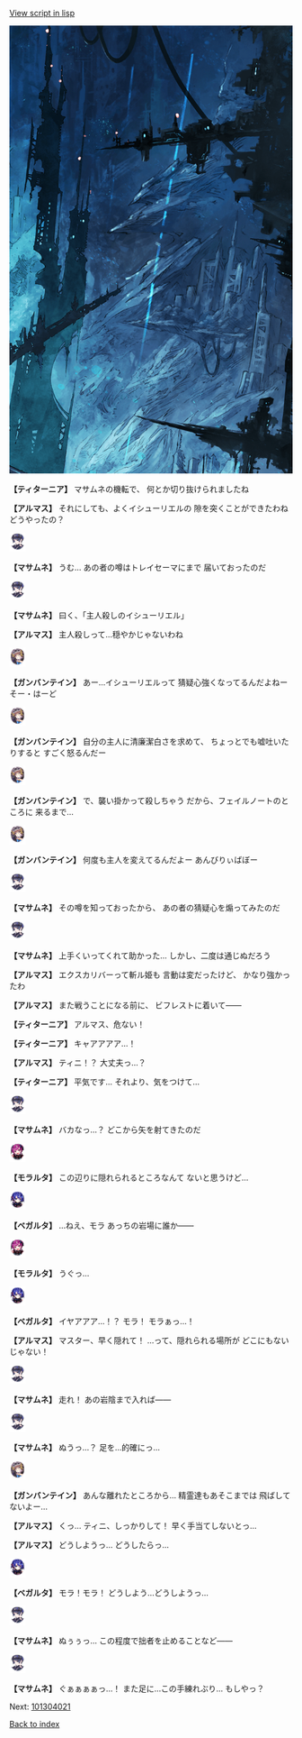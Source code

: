 [View script in lisp](../scripts/101304010.txt)

![underground_world_1.png](../images/backgrounds/underground_world_1.png)

**【ティターニア】**
マサムネの機転で、
何とか切り抜けられましたね

**【アルマス】**
それにしても、よくイシューリエルの
隙を突くことができたわね
どうやったの？

<img src="../images/units/3100111.png" alt="3100111.png" height="34"/>

**【マサムネ】**
うむ…
あの者の噂はトレイセーマにまで
届いておったのだ

<img src="../images/units/3100111.png" alt="3100111.png" height="34"/>

**【マサムネ】**
曰く、「主人殺しのイシューリエル」

**【アルマス】**
主人殺しって…穏やかじゃないわね

<img src="../images/units/3600211.png" alt="3600211.png" height="34"/>

**【ガンバンテイン】**
あー…イシューリエルって
猜疑心強くなってるんだよねー
そー・はーど

<img src="../images/units/3600211.png" alt="3600211.png" height="34"/>

**【ガンバンテイン】**
自分の主人に清廉潔白さを求めて、
ちょっとでも嘘吐いたりすると
すごく怒るんだー

<img src="../images/units/3600211.png" alt="3600211.png" height="34"/>

**【ガンバンテイン】**
で、襲い掛かって殺しちゃう
だから、フェイルノートのところに
来るまで…

<img src="../images/units/3600211.png" alt="3600211.png" height="34"/>

**【ガンバンテイン】**
何度も主人を変えてるんだよー
あんびりぃばぼー

<img src="../images/units/3100111.png" alt="3100111.png" height="34"/>

**【マサムネ】**
その噂を知っておったから、
あの者の猜疑心を煽ってみたのだ

<img src="../images/units/3100111.png" alt="3100111.png" height="34"/>

**【マサムネ】**
上手くいってくれて助かった…
しかし、二度は通じぬだろう

**【アルマス】**
エクスカリバーって斬ル姫も
言動は変だったけど、
かなり強かったわ

**【アルマス】**
また戦うことになる前に、
ビフレストに着いて――

**【ティターニア】**
アルマス、危ない！

**【ティターニア】**
キャアアアア…！

**【アルマス】**
ティニ！？
大丈夫っ…？

**【ティターニア】**
平気です…
それより、気をつけて…

<img src="../images/units/3100111.png" alt="3100111.png" height="34"/>

**【マサムネ】**
バカなっ…？
どこから矢を射てきたのだ

<img src="../images/units/3104011.png" alt="3104011.png" height="34"/>

**【モラルタ】**
この辺りに隠れられるところなんて
ないと思うけど…

<img src="../images/units/3104111.png" alt="3104111.png" height="34"/>

**【ベガルタ】**
…ねえ、モラ
あっちの岩場に誰か――

<img src="../images/units/3104011.png" alt="3104011.png" height="34"/>

**【モラルタ】**
うぐっ…

<img src="../images/units/3104111.png" alt="3104111.png" height="34"/>

**【ベガルタ】**
イヤアアア…！？
モラ！
モラぁっ…！

**【アルマス】**
マスター、早く隠れて！
…って、隠れられる場所が
どこにもないじゃない！

<img src="../images/units/3100111.png" alt="3100111.png" height="34"/>

**【マサムネ】**
走れ！
あの岩陰まで入れば――

<img src="../images/units/3100111.png" alt="3100111.png" height="34"/>

**【マサムネ】**
ぬうっ…？
足を…的確にっ…

<img src="../images/units/3600211.png" alt="3600211.png" height="34"/>

**【ガンバンテイン】**
あんな離れたところから…
精霊達もあそこまでは
飛ばしてないよー…

**【アルマス】**
くっ…
ティニ、しっかりして！
早く手当てしないとっ…

**【アルマス】**
どうしようっ…
どうしたらっ…

<img src="../images/units/3104111.png" alt="3104111.png" height="34"/>

**【ベガルタ】**
モラ！モラ！
どうしよう…どうしようっ…

<img src="../images/units/3100111.png" alt="3100111.png" height="34"/>

**【マサムネ】**
ぬぅぅっ…
この程度で拙者を止めることなど――

<img src="../images/units/3100111.png" alt="3100111.png" height="34"/>

**【マサムネ】**
ぐぁぁぁぁっ…！
また足に…この手練れぶり…
もしやっ？


Next: [101304021](101304021.md)

[Back to index](index.md)
